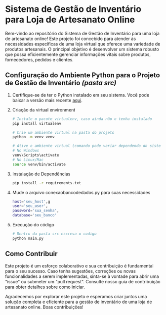# Sistema de Gestão de Inventário para Loja de Artesanato Online

Bem-vindo ao repositório do Sistema de Gestão de Inventário para uma loja de artesanato online! Este projeto foi concebido para atender às necessidades específicas de uma loja virtual que oferece uma variedade de produtos artesanais. O principal objetivo é desenvolver um sistema robusto que possa eficientemente gerenciar informações vitais sobre produtos, fornecedores, pedidos e clientes.

## Configuração do Ambiente Python para o Projeto de Gestão de Inventário _(pasta src)_
1. Certifique-se de ter o Python instalado em seu sistema. Você pode baixar a versão mais recente [aqui](python.org).

   
2. Criação da virtual environment
    ```bash
    # Instale o pacote virtualenv, caso ainda não o tenha instalado
    pip install virtualenv

    # Crie um ambiente virtual na pasta do projeto
    python -m venv venv

    # Ative o ambiente virtual (comando pode variar dependendo do sistema operacional)
    # No Windows
    venv\Scripts\activate
    # No Linux/Mac
    source venv/bin/activate

3. Instalação de Dependências
    ```bash
    pip install -r requirements.txt

4. Mude o arquivo conexaobancodedados.py para suas necessidades
     ```bash
     host='seu_host',g
     user='seu_user',
     password='sua_senha',
     database='seu_banco'

6. Execução do código
    ```bash
    # Dentro da pasta src escreva o codigo
    python main.py

## Como Contribuir
Este projeto é um esforço colaborativo e sua contribuição é fundamental para o seu sucesso. Caso tenha sugestões, correções ou novas funcionalidades a serem implementadas, sinta-se à vontade para abrir uma "issue" ou submeter um "pull request". Consulte nosso guia de contribuição para obter detalhes sobre como iniciar.

Agradecemos por explorar este projeto e esperamos criar juntos uma solução completa e eficiente para a gestão de inventário de uma loja de artesanato online. Boas contribuições!
